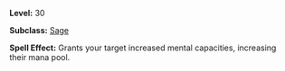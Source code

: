 <!-- TITLE: Gift Of Magic -->

**Level:** 30

**Subclass:** [Sage](sage)

**Spell Effect:** Grants your target increased mental capacities, increasing their mana pool.